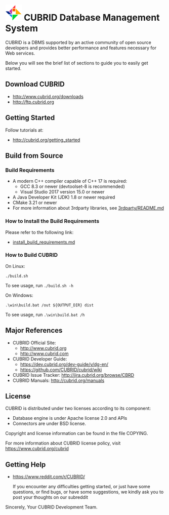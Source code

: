 
# ![CUBRID LOGO](docs/tangram_24.svg) CUBRID Database Management System

CUBRID is a DBMS supported by an active community of open source developers 
and provides better performance and features necessary for Web services.

Below you will see the brief list of sections to guide you to easily get started.

## Download CUBRID

- http://www.cubrid.org/downloads
- http://ftp.cubrid.org

## Getting Started

Follow tutorials at: 
- http://cubrid.org/getting_started

## Build from Source

### Build Requirements

- A modern C++ compiler capable of C++ 17 is required:
  - GCC 8.3 or newer (devtoolset-8 is recommended)
  - Visual Studio 2017 version 15.0 or newer
- A Java Developer Kit (JDK) 1.8 or newer required
- CMake 3.21 or newer
- For more information about 3rdparty libraries, see [3rdparty/README.md](3rdparty/README.md)

### How to Install the Build Requirements

  Please refer to the following link:

- [install_build_requirements.md](docs/install_build_requirements.md)

### How to Build CUBRID

On Linux:
```
./build.sh
```
To see usage, run `./build.sh -h`

On Windows:
```
.\win\build.bat /out ${OUTPUT_DIR} dist
```
To see usage, run `.\win\build.bat /h`

## Major References

- CUBRID Official Site:
  - http://www.cubrid.org
  - http://www.cubrid.com
- CUBRID Developer Guide:
  - https://dev.cubrid.org/dev-guide/v/dg-en/
  - https://github.com/CUBRID/cubrid/wiki
- CUBRID Issue Tracker: http://jira.cubrid.org/browse/CBRD
- CUBRID Manuals: http://cubrid.org/manuals

## License

CUBRID is distributed under two licenses according to its component:
- Database engine is under Apache license 2.0 and APIs
- Connectors are under BSD license.

Copyright and license information can be found in the file COPYING.

For more information about CUBRID license policy, visit https://www.cubrid.org/cubrid

## Getting Help

- https://www.reddit.com/r/CUBRID/
      
  If you encounter any difficulties getting started, or just have some questions, or find bugs, or have some suggestions, we kindly ask you to post your thoughts on our subreddit

Sincerely,
Your CUBRID Development Team.
